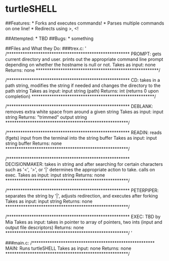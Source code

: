 # turtleSHELL

##Features:
	* Forks and executes commands!
	* Parses multiple commands on one line!
	* Redirects using >, <!

##Attempted:
	* TBD
##Bugs:
	* something

##Files and What they Do:
###trex.c:
'
/*******************************************************
PROMPT: gets current directory and user. prints out the 
appropriate command line prompt depending on whether the 
hostname is null or not.
Takes as input: none
Returns: none
*******************************************************/

/*******************************************************
CD: takes in a path string, modifies the string if needed
and changes the directory to the path string
Takes as input: input string (path)
Returns: int (returns 0 upon completion)
*******************************************************/

/*******************************************************
DEBLANK: removes extra white space from around a given 
           string
Takes as input: input string
Returns: "trimmed" output string
*******************************************************/

/*******************************************************
READIN: reads (fgets) input from the terminal into the
string buffer
Takes as input: input string buffer
Returns: none
*******************************************************/

/*******************************************************
DECISIONMAKER: takes in string and after searching for 
certain characters such as '<', '>', or '|' determines the
appropriate action to take. calls on exec.
Takes as input: input string
Returns: none
*******************************************************/

/*******************************************************
PETERPIPER: separates the string by '|', adjusts redirection,
and executes after forking
Takes as input: input string
Returns: none
*******************************************************/

/*******************************************************
EXEC: TBD by Mia
Takes as input: takes in pointer to array of pointers, two 
ints (input and output file descriptors)
Returns: none
*******************************************************/
'

###main.c:
/*******************************************************
MAIN: Runs turtleSHELL
Takes as input: none
Returns: none
*******************************************************/

